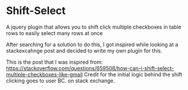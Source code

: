 # Shift-Select
A jquery plugin that allows you to shift click multiple checkboxes in table rows to easily select many rows at once

After searching for a solution to do this, I got inspired while looking at a stackexcahnge post and decided to write my own plugin for this. 

This is the post that I was inspired from: https://stackoverflow.com/questions/659508/how-can-i-shift-select-multiple-checkboxes-like-gmail
Credit for the initial logic behind the shift clicking goes to user BC. on stack exchange.
